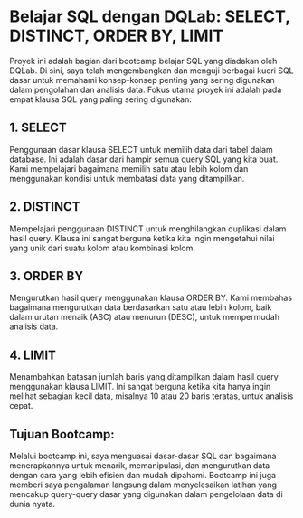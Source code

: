 # Belajar SQL dengan DQLab: SELECT, DISTINCT, ORDER BY, LIMIT

Proyek ini adalah bagian dari bootcamp belajar SQL yang diadakan oleh DQLab. 
Di sini, saya telah mengembangkan dan menguji berbagai kueri SQL dasar 
untuk memahami konsep-konsep penting yang sering digunakan dalam pengolahan dan analisis data. 
Fokus utama proyek ini adalah pada empat klausa SQL yang paling sering digunakan:

## 1. SELECT

Penggunaan dasar klausa SELECT untuk memilih data dari tabel dalam database. 
Ini adalah dasar dari hampir semua query SQL yang kita buat. 
Kami mempelajari bagaimana memilih satu atau lebih kolom dan menggunakan kondisi untuk membatasi data yang ditampilkan.

## 2. DISTINCT

Mempelajari penggunaan DISTINCT untuk menghilangkan duplikasi dalam hasil query. 
Klausa ini sangat berguna ketika kita ingin mengetahui nilai yang unik dari suatu kolom atau kombinasi kolom.

## 3. ORDER BY

Mengurutkan hasil query menggunakan klausa ORDER BY. 
Kami membahas bagaimana mengurutkan data berdasarkan satu atau lebih kolom, 
baik dalam urutan menaik (ASC) atau menurun (DESC), untuk mempermudah analisis data.

## 4. LIMIT

Menambahkan batasan jumlah baris yang ditampilkan dalam hasil query menggunakan klausa LIMIT. 
Ini sangat berguna ketika kita hanya ingin melihat sebagian kecil data, 
misalnya 10 atau 20 baris teratas, untuk analisis cepat.

## Tujuan Bootcamp:

Melalui bootcamp ini, saya menguasai dasar-dasar SQL dan bagaimana menerapkannya untuk menarik, memanipulasi, 
dan mengurutkan data dengan cara yang lebih efisien dan mudah dipahami. 
Bootcamp ini juga memberi saya pengalaman langsung dalam menyelesaikan 
latihan yang mencakup query-query dasar yang digunakan dalam pengelolaan data di dunia nyata.
